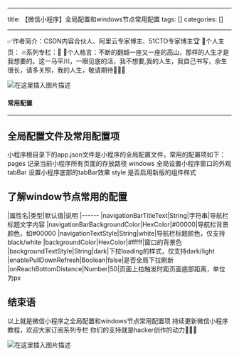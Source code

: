 
--- 
title:  【微信小程序】全局配置和windows节点常用配置 
tags: []
categories: [] 

---
>  
 ✅作者简介：CSDN内容合伙人、阿里云专家博主、51CTO专家博主🏆 📃个人主页： 🔥系列专栏：🥇 💬个人格言：不断的翻越一座又一座的高山，那样的人生才是我想要的。这一马平川，一眼见底的活，我不想要,我的人生，我自己书写，余生很长，请多关照，我的人生，敬请期待💖💖💖 


<img src="https://img-blog.csdnimg.cn/75860e007264416dbfd5fc8c6f545ed3.gif#pic_center" alt="在这里插入图片描述"> 

#### 常用配置
- - - 


## 全局配置文件及常用配置项

小程序根目录下的app.json文件是小程序的全局配置文件，常用的配置项如下： pages 记录当前小程序所有页面的存放路径 windows 全局设置小程序窗口的外观 tabBar 设置小程序底部的tabBar效果 style 是否启用新版的组件样式

## 了解window节点常用的配置

|属性名|类型|默认值|说明
|------
|navigationBarTitleText|String|字符串|导航栏标题文字内容
|navigationBarBackgroundColor|HexColor|#00000|导航栏背景颜色，如#00000
|navigationTextStyle|String|white|导航栏标题颜色，仅支持black/white
|backgroundColor|HexColor|#fffff|窗口的背景色
|backgroundTextStyle|String|dark|下拉loading的样式，仅支持dark/light
|enablePullDownRefresh|Boolean|false|是否全局下拉刷新
|onReachBottomDistance|Number|50|页面上拉触发时距页面底部距离，单位为px

## 结束语

以上就是微信小程序之全局配置和windows节点常用配置项 持续更新微信小程序教程，欢迎大家订阅系列专栏 你们的支持就是hacker创作的动力💖💖💖

<img src="https://img-blog.csdnimg.cn/5b80ea7dab574ae5bb3fda934fe3f872.gif#pic_center" alt="在这里插入图片描述">
